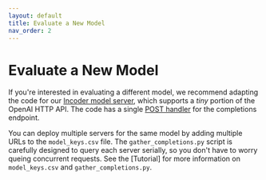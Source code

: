 ```yaml
---
layout: default
title: Evaluate a New Model
nav_order: 2
---
```


# Evaluate a New Model

If you're interested in evaluating a different model, we recommend adapting the
code for our [Incoder model server], which supports a *tiny* portion of the
OpenAI HTTP API. The code has a single [POST handler] for the completions
endpoint.

You can deploy multiple servers for the same model by adding multiple URLs to
the `model_keys.csv` file. The `gather_completions.py` script is carefully
designed to query each server serially, so you don't have to worry queing
concurrent requests. See the [Tutorial] for more information on `model_keys.csv`
and `gather_completions.py`.


[Incoder model server]: https://github.com/arjunguha/research_model_server
[POST handler]: https://github.com/arjunguha/research_model_server/blob/main/incoder_server.py#L80